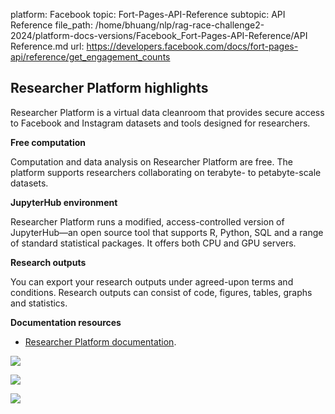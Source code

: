 platform: Facebook
topic: Fort-Pages-API-Reference
subtopic: API Reference
file_path: /home/bhuang/nlp/rag-race-challenge2-2024/platform-docs-versions/Facebook_Fort-Pages-API-Reference/API Reference.md
url: https://developers.facebook.com/docs/fort-pages-api/reference/get_engagement_counts


## Researcher Platform highlights

Researcher Platform is a virtual data cleanroom that provides secure access to Facebook and Instagram datasets and tools designed for researchers.

**Free computation**

Computation and data analysis on Researcher Platform are free. The platform supports researchers collaborating on terabyte- to petabyte-scale datasets.

**JupyterHub environment**

Researcher Platform runs a modified, access-controlled version of JupyterHub—an open source tool that supports R, Python, SQL and a range of standard statistical packages. It offers both CPU and GPU servers.

**Research outputs**

You can export your research outputs under agreed-upon terms and conditions. Research outputs can consist of code, figures, tables, graphs and statistics.

**Documentation resources**

* [Researcher Platform documentation](https://developers.facebook.com/docs/researcher-platform).

![](https://www.facebook.com/tr?id=675141479195042&ev=PageView&noscript=1)

![](https://www.facebook.com/tr?id=574561515946252&ev=PageView&noscript=1)

![](https://www.facebook.com/tr?id=1754628768090156&ev=PageView&noscript=1)